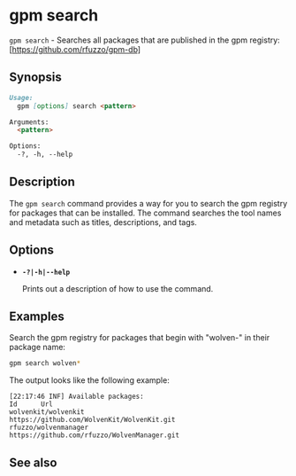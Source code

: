 # gpm search

`gpm search` - Searches all packages that are published in the gpm registry: [https://github.com/rfuzzo/gpm-db]

## Synopsis

```md
Usage:
  gpm [options] search <pattern>

Arguments:
  <pattern>

Options:
  -?, -h, --help
```

## Description

The `gpm search` command provides a way for you to search the gpm registry for packages that can be installed. The command searches the tool names and metadata such as titles, descriptions, and tags.

## Options

* **`-?|-h|--help`**
  
    Prints out a description of how to use the command.

## Examples

Search the gpm registry for packages that begin with "wolven-" in their package name:

```bash
gpm search wolven*
```

The output looks like the following example:

```output
[22:17:46 INF] Available packages:
Id      Url
wolvenkit/wolvenkit             https://github.com/WolvenKit/WolvenKit.git
rfuzzo/wolvenmanager            https://github.com/rfuzzo/WolvenManager.git
```

## See also
